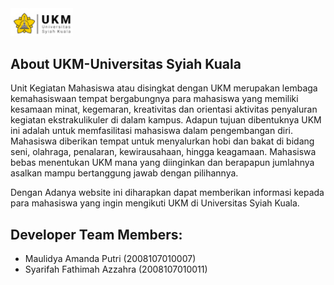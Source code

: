 <section id="lokal">
<img src="public\images\logo.png" width="100">

## About UKM-Universitas Syiah Kuala

Unit Kegiatan Mahasiswa atau disingkat dengan UKM merupakan lembaga kemahasiswaan tempat bergabungnya para mahasiswa yang memiliki kesamaan minat, kegemaran, kreativitas dan orientasi aktivitas penyaluran kegiatan ekstrakulikuler di dalam kampus. Adapun tujuan dibentuknya UKM ini adalah untuk memfasilitasi mahasiswa dalam pengembangan diri. Mahasiswa diberikan tempat untuk menyalurkan hobi dan bakat di bidang seni, olahraga, penalaran, kewirausahaan, hingga keagamaan. Mahasiswa bebas menentukan UKM mana yang diinginkan dan berapapun jumlahnya asalkan mampu bertanggung jawab dengan pilihannya.

Dengan Adanya website ini diharapkan dapat memberikan informasi kepada para mahasiswa yang ingin mengikuti UKM di Universitas Syiah Kuala.

## Developer Team Members:

- Maulidya Amanda Putri (2008107010007)
- Syarifah Fathimah Azzahra (2008107010011)
